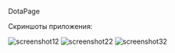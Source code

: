 DotaPage


Скриншоты приложения:


![screenshot12](https://github.com/belmondoa/labdotapage/assets/101811719/24107ed0-9d16-423a-8815-9e1db29ba634)
![screenshot22](https://github.com/belmondoa/labdotapage/assets/101811719/7f47bf85-8bef-4aae-9426-223c28970163)
![screenshot32](https://github.com/belmondoa/labdotapage/assets/101811719/78aa07c9-17c5-44f7-bacd-30222d159bf7)

